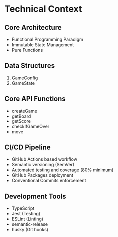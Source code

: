 # Technical Context

## Core Architecture
- Functional Programming Paradigm
- Immutable State Management
- Pure Functions

## Data Structures
1. GameConfig
2. GameState

## Core API Functions
- createGame
- getBoard
- getScore
- checkIfGameOver
- move

## CI/CD Pipeline
- GitHub Actions based workflow
- Semantic versioning (SemVer)
- Automated testing and coverage (80% minimum)
- GitHub Packages deployment
- Conventional Commits enforcement

## Development Tools
- TypeScript
- Jest (Testing)
- ESLint (Linting)
- semantic-release
- husky (Git hooks)
